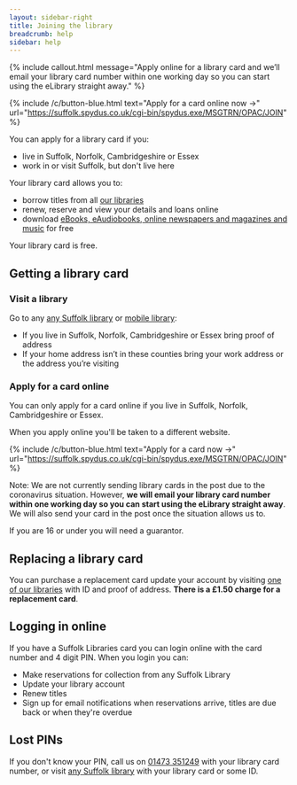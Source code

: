 ```yaml
---
layout: sidebar-right
title: Joining the library
breadcrumb: help
sidebar: help
---
```


{% include callout.html message="Apply online for a library card and we’ll email your library card number within one working day so you can start using the eLibrary straight away." %}

<div class="pv3">

{% include /c/button-blue.html text="Apply for a card online now &rarr;" url="https://suffolk.spydus.co.uk/cgi-bin/spydus.exe/MSGTRN/OPAC/JOIN" %}

</div>

You can apply for a library card if you:

- live in Suffolk, Norfolk, Cambridgeshire or Essex
- work in or visit Suffolk, but don't live here

Your library card allows you to:

- borrow titles from all [our libraries](/libraries/)
- renew, reserve and view your details and loans online
- download [eBooks, eAudiobooks, online newspapers and magazines and music](/elibrary/) for free

Your library card is free.

## Getting a library card

### Visit a library

Go to any [any Suffolk library](/libraries/) or [mobile library](/mobiles-home/):

- If you live in Suffolk, Norfolk, Cambridgeshire or Essex bring proof of address
- If your home address isn&#8217;t in these counties bring your work address or the address you&#8217;re visiting

### Apply for a card online

You can only apply for a card online if you live in Suffolk, Norfolk, Cambridgeshire or Essex.

When you apply online you'll be taken to a different website.

{% include /c/button-blue.html text="Apply for a card now &rarr;" url="https://suffolk.spydus.co.uk/cgi-bin/spydus.exe/MSGTRN/OPAC/JOIN" %}

Note: We are not currently sending library cards in the post due to the coronavirus situation. However, **we will email your library card number within one working day so you can start using the eLibrary straight away**. We will also send your card in the post once the situation allows us to.

If you are 16 or under you will need a guarantor.

## Replacing a library card

You can purchase a replacement card update your account by visiting [one of our libraries](/libraries/) with ID and proof of address. **There is a £1.50 charge for a replacement card**.

## Logging in online

If you have a Suffolk Libraries card you can login online with the card number and 4 digit PIN. When you login you can:

- Make reservations for collection from any Suffolk Library
- Update your library account
- Renew titles
- Sign up for email notifications when reservations arrive, titles are due back or when they're overdue

## Lost PINs

If you don't know your PIN, call us on [01473 351249](tel:01473351249) with your library card number, or visit [any Suffolk library](/libraries/) with your library card or some ID.
